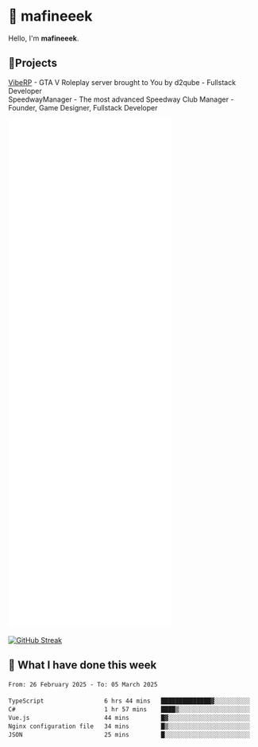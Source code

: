 # 👋 mafineeek
Hello, I'm **mafineeek**.

## 📝Projects

[VibeRP](https://v-rp.pl) - GTA V Roleplay server brought to You by d2qube - Fullstack Developer<br/>
SpeedwayManager - The most advanced Speedway Club Manager - Founder, Game Designer, Fullstack Developer


![](./github-metrics.svg)

[![GitHub Streak](https://streak-stats.demolab.com/?user=mafineeek)](https://git.io/streak-stats)

## 📰 What I have done this week
<!--START_SECTION:waka-->

```txt
From: 26 February 2025 - To: 05 March 2025

TypeScript                 6 hrs 44 mins   ██████████████▓░░░░░░░░░░   58.78 %
C#                         1 hr 57 mins    ████▒░░░░░░░░░░░░░░░░░░░░   17.10 %
Vue.js                     44 mins         █▓░░░░░░░░░░░░░░░░░░░░░░░   06.54 %
Nginx configuration file   34 mins         █▒░░░░░░░░░░░░░░░░░░░░░░░   04.96 %
JSON                       25 mins         █░░░░░░░░░░░░░░░░░░░░░░░░   03.67 %
```

<!--END_SECTION:waka-->

